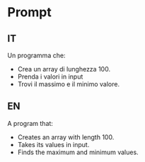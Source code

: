 # Prompt
## IT
Un programma che:
- Crea un array di lunghezza 100.
- Prenda i valori in input
- Trovi il massimo e il minimo valore.
## EN
A program that:
- Creates an array with length 100.
- Takes its values in input.
- Finds the maximum and minimum values.